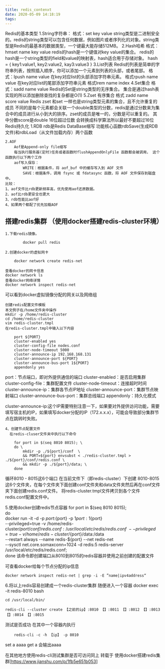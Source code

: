 ```yaml
---
title: redis_contenxt
date: 2020-05-09 14:18:19
tags:
---
```


Redis的基本类型
    1.String字符串：
        格式：set key value
        string类型是二进制安全的。redis的string类型可以包含任何数据，例如图片或者序列化的对象。string类型是Redis的最基本的数据类型，一个键最大能存储512MB。
    2.Hash哈希
        格式：hmset name key value
        redis的hash是一个键值对key value的集合。
        redis的hash是一个string类型的field和value的映射表，hash适合用于存储对象。
        hash = {
            key1:value1,
            key2:value2,
            kay3:value3
        }
    3.List列表
        Redis的列表是简单的字符串列表，按照插入顺序，你可以添加一个元素到列表的头部，或者尾部。
        格式：lpush name value
        在key对应list的头部添加字符串元素。
        格式rpush name value
        在key对应list的尾部添加字符串元素
        格式lrem name index
    4.Set集合
        格式：sadd name value
        Redis的Set是string类型的无序集合。
        集合是通过hash表实现的所以添加删除查找的复杂都是O(1)
    5.Zset 有序集合
        格式 zadd name score value
        Redis zset 和set 一样也是string类型元素的集合，且不允许重复的成员
        不同的是每个元素都会关联一个double类型的分数，redis是通过分数来为集合中的成员进行从小到大的排序。zset的成员是唯一的，分数是可以重复的。
        其中分数score是double 16位超过位数 会转换成科学算法所以最好不要超过16位
Redis持久化
    1.RDB
        rdb是Redis DataBase缩写
        功能核心函数rdbSave(生成RDB文件)和rdbLoad（从文件加载内存）两个函数

    2.AOF
        Aof是Append-only file缩写
        每当执行服务器(定时)任务或者函数时flushAppendOnlyFile 函数都会被调用， 这个函数执行以下两个工作
        aof写入保存：
            WRITE：根据条件，将 aof_buf 中的缓存写入到 AOF 文件
            SAVE：根据条件，调用 fsync 或 fdatasync 函数，将 AOF 文件保存到磁盘中。
    比较：
    1、aof文件比rdb更新频率高，优先使用aof还原数据。
    2、aof比rdb更安全也更大
    3、rdb性能比aof好
    4、如果两个都配了优先加载AOF


## 搭建redis集群 （使用docker搭建redis-cluster环境）
    1.下载redis镜像。
```javascript
        docker pull redis
```
    2.创建docker的虚拟网卡
```javascript
    docker network create redis-net
```
    查看docker的网卡信息
    docker network ls
    查看docker网络详情
    docker network inspect redis-net
可以看到docker虚拟镜像分配的网关以及网络组
    
    创建redis配置文件模板
    本文例子在/home文件夹中操作
    mkdir -p /home/redis-cluster
    cd /home/redis-cluster
    vim redis-cluster.tmpl
    在redis-cluster.tmpl中输入以下内容
```
    port ${PORT}
    cluster-enabled yes
    cluster-config-file nodes.conf
    cluster-node-timeout 5000
    cluster-announce-ip 192.168.168.131
    cluster-announce-port ${PORT}
    cluster-announce-bus-port 1${PORT}
    appendonly yes
```
port：节点端口，即对外提供通信的端口
cluster-enabled：是否启用集群
cluster-config-file：集群配置文件
cluster-node-timeout：连接超时时间
cluster-announce-ip：集群各节点IP地址
cluster-announce-port：集群节点映射端口
cluster-announce-bus-port：集群总线端口
appendonly：持久化模式

cluster-announce-ip:这个IP需要特别注意一下，如果要对外提供访问功能，需要填写宿主机的IP，如果填写docker分配的IP（172.x.x.x），可能会导致部分集群节点在跳转时失败。

    4、创建节点配置文件
      在redis-cluser文件夹中执行以下命令
```
    for port in $(seq 8010 8015); \
    do \
        mkdir -p ./${port}/conf  \
        && PORT=${port} envsubst < ./redis-cluster.tmpl > ./${port}/conf/redis.conf \
        && mkdir -p ./${port}/data; \
    done
```
循环8010 - 8015这6个端口 在当前文件下（即redis-cluster）下创建 8010-8015这6个文件夹，在每个文件夹下面创建conf文件夹和data文件夹然后再在conf文件夹下面创建redis.conf文件。
将redis-cluster.tmpl文件拷贝到各个文件redis.conf配置文件中。

5.使用docker创建redis节点容器
    for port in $(seq 8010 8015); \
do \
   docker run -it -d -p ${port}:${port} -p 1${port}:1${port} \
  --privileged=true -v /home/redis-cluster/${port}/conf/redis.conf:/usr/local/etc/redis/redis.conf \
  --privileged=true -v /home/redis-cluster/${port}/data:/data \
  --restart always --name redis-${port} --net redis-net \
  --sysctl net.core.somaxconn=1024 -d redis:5 redis-server /usr/local/etc/redis/redis.conf; \
done
该命令即创建端口从8010到8015的redis容器并使用之前创建的配置文件


可查看docker给每个节点分配的ip信息
```
docker network inspect redis-net | grep -i -E ”name|ipv4address“
```

6.将以上redis容易创建成一个redis-cluster集群
随便进入一个容器
docker exec -it redis-8010 bash
```
cd /usr/local/bin/

redis-cli --cluster create 【之前的ip】:8010 【】:8011 【】:8012 【】:8013 【】:8014 【】:8015

```

测试是否成功
在其中一个容器内执行
```
    redis-cli -c -h 【ip】 -p 8010
```
set a aaaa
get a 会输出aaaa


在其他地方使用redis-cli测试集群是否可访问同上
转载于 使用docker搭建redis集群[https://www.jianshu.com/p/1fb5e651b053]